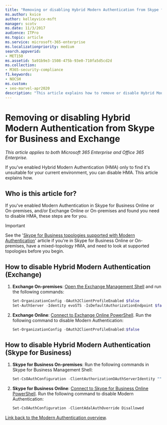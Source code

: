 ```yaml
---
title: "Removing or disabling Hybrid Modern Authentication from Skype for Business and Exchange"
ms.author: kvice
author: kelleyvice-msft
manager: scotv
ms.date: 11/3/2017
audience: ITPro
ms.topic: article
ms.service: microsoft-365-enterprise
ms.localizationpriority: medium
search.appverid:
- MET150
ms.assetid: 5a91b9e3-1508-475b-93e0-710fa5d5cd2d
ms.collection:
- M365-security-compliance
f1.keywords:
- NOCSH
ms.custom:
- seo-marvel-apr2020
description: "This article explains how to remove or disable Hybrid Modern Authentication from Skype for Business and Exchange."
---
```


# Removing or disabling Hybrid Modern Authentication from Skype for Business and Exchange

*This article applies to both Microsoft 365 Enterprise and Office 365 Enterprise.*

If you've enabled Hybrid Modern Authentication (HMA) only to find it's unsuitable for your current environment, you can disable HMA. This article explains how.

## Who is this article for?

If you've enabled Modern Authentication in Skype for Business Online or On-premises, and/or Exchange Online or On-premises and found you need to disable HMA, these steps are for you.

> [!IMPORTANT]
> See the '[Skype for Business topologies supported with Modern Authentication](/skypeforbusiness/plan-your-deployment/modern-authentication/topologies-supported)' article if you're in Skype for Business Online or On-premises, have a mixed-topology HMA, and need to look at supported topologies before you begin.

## How to disable Hybrid Modern Authentication (Exchange)

1. **Exchange On-premises**: [Open the Exchange Management Shell](/powershell/exchange/open-the-exchange-management-shell) and run the following commands:

   ```powershell
   Set-OrganizationConfig -OAuth2ClientProfileEnabled $false
   Set-AuthServer -Identity evoSTS -IsDefaultAuthorizationEndpoint $false
   ```

2. **Exchange Online**: [Connect to Exchange Online PowerShell](/powershell/exchange/connect-to-exchange-online-powershell). Run the following command to disable Modern Authentication:

   ```powershell
   Set-OrganizationConfig -OAuth2ClientProfileEnabled:$false
   ```

## How to disable Hybrid Modern Authentication (Skype for Business)

1. **Skype for Business On-premises**: Run the following commands in Skype for Business Management Shell:

   ```powershell
   Set-CsOAuthConfiguration -ClientAuthorizationOAuthServerIdentity ""
   ```

2. **Skype for Business Online**: [Connect to Skype for Business Online PowerShell](manage-skype-for-business-online-with-microsoft-365-powershell.md). Run the following command to disable Modern Authentication:

   ```powershell
   Set-CsOAuthConfiguration -ClientAdalAuthOverride Disallowed
   ```

[Link back to the Modern Authentication overview](hybrid-modern-auth-overview.md).
